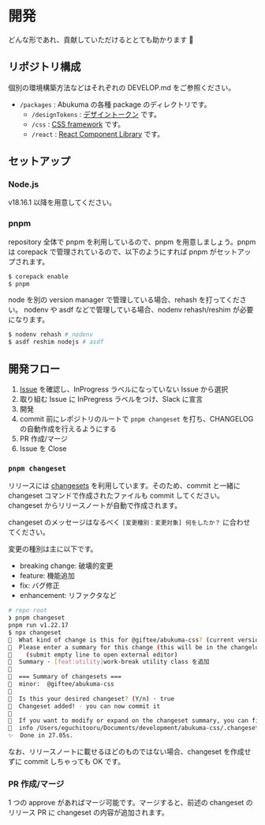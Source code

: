 # 開発

どんな形であれ、貢献していただけるととても助かります 🙇

## リポジトリ構成

個別の環境構築方法などはそれぞれの DEVELOP.md をご参照ください。

- `/packages` : Abukuma の各種 package のディレクトリです。
  - `/designTokens` : [デザイントークン](packages/designTokens/DEVELOP.md) です。
  - `/css` : [CSS framework](packages/css/DEVELOP.md) です。
  - `/react` : [React Component Library](packages/react/DEVELOP.md) です。

## セットアップ

### Node.js

v18.16.1 以降を用意してください。

### pnpm

repository 全体で pnpm を利用しているので、pnpm を用意しましょう。pnpm は corepack で管理されているので、以下のようにすれば pnpm がセットアップされます。

```bash
$ corepack enable
$ pnpm
```

node を別の version manager で管理している場合、rehash を打ってください。 nodenv や asdf などで管理している場合、nodenv rehash/reshim が必要になります。

```bash
$ nodenv rehash # nodenv
$ asdf reshim nodejs # asdf
```

## 開発フロー

1. [Issue](https://github.com/giftee/design-system/issues) を確認し、InProgress ラベルになっていない Issue から選択
2. 取り組む Issue に InPregress ラベルをつけ、Slack に宣言
3. 開発
4. commit 前にレポジトリのルートで `pnpm changeset` を打ち、CHANGELOG の自動作成を行えるようにする
5. PR 作成/マージ
6. Issue を Close

### `pnpm changeset`

リリースには [changesets](https://github.com/changesets/changesets) を利用しています。そのため、commit と一緒に changeset コマンドで作成されたファイルも commit してください。changeset からリリースノートが自動で作成されます。

changeset のメッセージはなるべく `[変更種別：変更対象] 何をしたか？` に合わせてください。

変更の種別は主に以下です。

- breaking change: 破壊的変更
- feature: 機能追加
- fix: バグ修正
- enhancement: リファクタなど

```bash
# repo root
❯ pnpm changeset
pnpm run v1.22.17
$ npx changeset
🦋  What kind of change is this for @giftee/abukuma-css? (current version is 0.14.0) · minor
🦋  Please enter a summary for this change (this will be in the changelogs).
🦋    (submit empty line to open external editor)
🦋  Summary · [feat:utility]work-break utility class を追加
🦋
🦋  === Summary of changesets ===
🦋  minor:  @giftee/abukuma-css
🦋
🦋  Is this your desired changeset? (Y/n) · true
🦋  Changeset added! - you can now commit it
🦋
🦋  If you want to modify or expand on the changeset summary, you can find it here
🦋  info /Users/eguchitooru/Documents/development/abukuma-css/.changeset/eighty-books-check.md
✨  Done in 27.05s.
```

なお、リリースノートに載せるほどのものではない場合、changeset を作成せずに commit しちゃっても OK です。

### PR 作成/マージ

1 つの approve があればマージ可能です。マージすると、前述の changeset のリリース PR に changeset の内容が追加されます。
